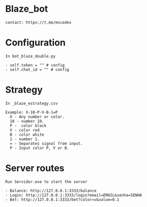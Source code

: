 # Blaze_bot
    contact: https://t.me/mscodex

# Configuration
    In bot_blaze_double.py  
    
    - self.token = "" # config  
    - self.chat_id = "" # config  

# Strategy
    In _blaze_estrategy.csv  
    
    Example: X-10-P-V-B-1=P  
      X - Any number or color.  
      10 - number 10.  
      P -  color black  
      V - color red  
      B - color white  
      1 - number 1.  
      = - Separates signal from input.  
      P - Input color P, V or B.  

# Server routes
    Run Servidor.exe to start the server  
    
    - Balance: http://127.0.0.1:3333/balance  
    - Login: http://127.0.0.1:3333/login?email=EMAIL&senha=SENHA  
    - Bet: http://127.0.0.1:3333/bet?color=v&value=0.1  
